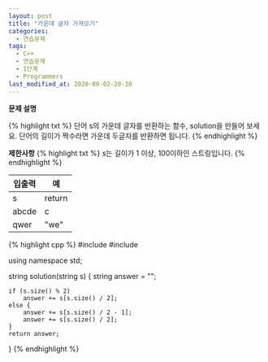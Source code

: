 ```yaml
---
layout: post
title: "가운데 글자 가져오기"
categories:
  - 연습문제
tags:
  - C++
  - 연습문제
  - 1단계
  - Programmers
last_modified_at: 2020-09-02-20-30
---
```


<strong>문제 설명</strong>

{% highlight txt %}
단어 s의 가운데 글자를 반환하는 함수, solution을 만들어 보세요.
단어의 길이가 짝수라면 가운데 두글자를 반환하면 됩니다.
{% endhighlight %}

<strong>제한사항</strong>
{% highlight txt %}
s는 길이가 1 이상, 100이하인 스트링입니다.
{% endhighlight %}

| 입출력 | 예 |
| --- | --- |
| s	| return |
| abcde |	c |
| qwer | "we" |

{% highlight cpp %}
#include <string>
#include <vector>

using namespace std;

string solution(string s) {
    string answer = "";
        
    if (s.size() % 2)
        answer += s[s.size() / 2];
    else {
        answer += s[s.size() / 2 - 1];
        answer += s[s.size() / 2];
    } 
    return answer;
}
{% endhighlight %}
